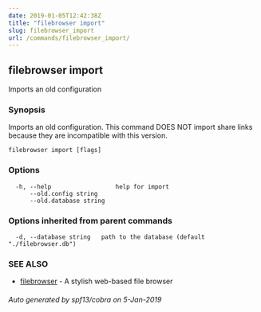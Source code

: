 ```yaml
---
date: 2019-01-05T12:42:38Z
title: "filebrowser import"
slug: filebrowser_import
url: /commands/filebrowser_import/
---
```

## filebrowser import

Imports an old configuration

### Synopsis

Imports an old configuration. This command DOES NOT
import share links because they are incompatible with
this version.

```
filebrowser import [flags]
```

### Options

```
  -h, --help                  help for import
      --old.config string     
      --old.database string   
```

### Options inherited from parent commands

```
  -d, --database string   path to the database (default "./filebrowser.db")
```

### SEE ALSO

* [filebrowser](/commands/filebrowser/)	 - A stylish web-based file browser

###### Auto generated by spf13/cobra on 5-Jan-2019
